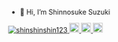 - 👋 Hi, I’m Shinnosuke Suzuki

<p align="left">
  <a href="https://github.com/shinshinshin123">
    <img src="https://komarev.com/ghpvc/?username=shinshinshin123" alt="shinshinshin123" />
  </a>
<!--   <a href="http://twitter.com/yutkat">
    <img height="20" src="https://img.shields.io/twitter/follow/yutkat?label=Twitter&logo=twitter&style=flat" />
  </a> -->
  <a href="https://github.com/shinshinshin123">
    <img height="20" src="https://img.shields.io/github/followers/shinshinshin123?label=follow&logo=github&style=flat" />
  </a>
  <a href="https://qiita.com/ShinShin12123">
    <img height="20" src="https://qiita-badge.apiapi.app/s/ShinShin12123/posts.svg" />
  </a>
  <//qiita.com/ShinShin12123t">
    <img height="20" src="https://qiita-badge.apiapi.app/s/ShinShin12123/contributions.svg" />
  </a>
</p>

